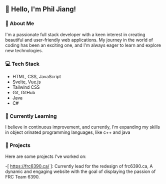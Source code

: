 ## 👋 Hello, I'm Phil Jiang!

### 🚀 About Me
I'm a passionate full stack developer with a keen interest in creating beautiful and user-friendly web applications. My journey in the world of coding has been an exciting one, and I'm always eager to learn and explore new technologies.

### 💻 Tech Stack
- HTML, CSS, JavaScript
- Svelte, Vue.js
- Tailwind CSS
- Git, GitHub
- Java
- C#

### 🌱 Currently Learning
I believe in continuous improvement, and currently, I'm expanding my skills in object orinated programming languages, like c++ and java

### 🔧 Projects
Here are some projects I've worked on:

-[ https://frc6390.ca/ ]: Currently lead for the redesign of frc6390.ca, A dynamic and engaging website with the goal of displaying the passion of FRC Team 6390. 
